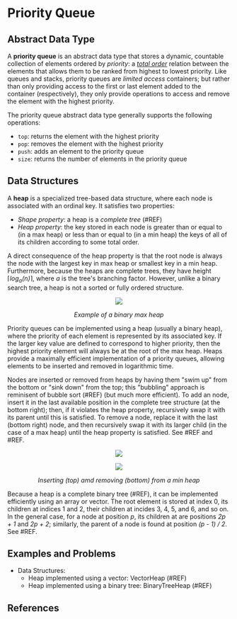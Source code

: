 # Priority Queue

## Abstract Data Type

A **priority queue** is an abstract data type that stores a dynamic, countable collection of elements ordered by *priority*: a *[total order](https://en.wikipedia.org/wiki/Total_order)* relation between the elements that allows them to be ranked from highest to lowest priority. Like queues and stacks, priority queues are *limited access* containers; but rather than only providing access to the first or last element added to the container (respectively), they only provide operations to access and remove the element with the highest priority.

The priority queue abstract data type generally supports the following operations:
- `top`: returns the element with the highest priority
- `pop`: removes the element with the highest priority 
- `push`: adds an element to the priority queue
- `size`: returns the number of elements in the priority queue

## Data Structures

A **heap** is a specialized tree-based data structure, where each node is associated with an ordinal key. It satisfies two properties:
- _Shape property_: a heap is a _complete tree_ (#REF)
- _Heap property_: the key stored in each node is greater than or equal to (in a max heap) or less than or equal to (in a min heap) the keys of all of its children according to some total order. 

A direct consequence of the heap property is that the root node is always the node with the largest key in max heap or smallest key in a min heap. Furthermore, because the heaps are complete trees, they have height ⌈*log<sub>a</sub>(n)*⌉, where *a* is the tree's branching factor. However, unlike a binary search tree, a heap is not a sorted or fully ordered structure.

<p align="center">
    <img src="https://upload.wikimedia.org/wikipedia/commons/thumb/3/38/Max-Heap.svg/501px-Max-Heap.svg.png">
</p>
<p align="center">
    <em>Example of a binary max heap</em>
</p>

Priority queues can be implemented using a heap (usually a binary heap), where the priority of each element is represented by its associated key. If the larger key value are defined to correspond to higher priority, then the highest priority element will always be at the root of the max heap. Heaps provide a maximally efficient implementation of a priority queues, allowing elements to be inserted and removed in logarithmic time.

Nodes are inserted or removed from heaps by having them "swim up" from the bottom or "sink down" from the top; this "bubbling" approach is reminisent of bubble sort (#REF) (but much more efficient). To add an node, insert it in the last available position in the complete tree structure (at the bottom right); then, if it violates the heap property, recursively swap it with its parent until this is satisfied. To remove a node, replace it with the last (bottom right) node, and then recursively swap it with its larger child (in the case of a max heap) until the heap property is satisfied. See #REF and #REF.

<p align="center">
    <img src="https://www.techiedelight.com/wp-content/uploads/2016/11/Push-min-heap.png">
</p>
<p align="center">
    <img src="https://www.techiedelight.com/wp-content/uploads/2016/11/Pop-min-heap.png">
</p>
<p align="center">
    <em>Inserting (top) amd removing (bottom) from a min heap</em>
</p>

Because a heap is a complete binary tree (#REF), it can be implemented efficiently using an array or vector. The root element is stored at index 0, its children at indices 1 and 2, their children at incides 3, 4, 5, and 6, and so on. In the general case, for a node at position _p_, its children at are positions _2p + 1_ and _2p + 2_; similarly, the parent of a node is found at position _(p - 1) / 2_. See #REF. 

## Examples and Problems

* Data Structures:
    * Heap implemented using a vector: VectorHeap (#REF)
    * Heap implemented using a binary tree: BinaryTreeHeap (#REF)

## References

<TODO>

